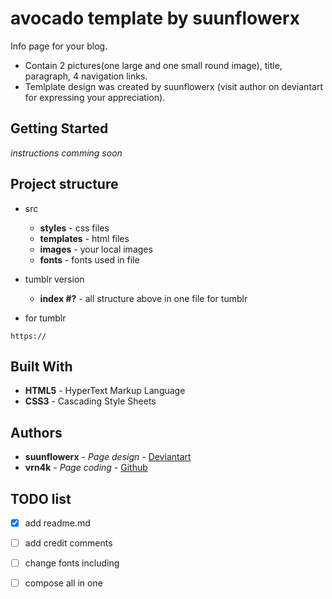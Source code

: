 # avocado template by suunflowerx

Info page for your blog. 
- Contain 2 pictures(one large and one small round image), title, paragraph, 4 navigation links.
- Temlplate design was created by suunflowerx (visit author on deviantart for expressing your appreciation).



## Getting Started

*instructions comming soon*



## Project structure
- src
  - **styles** - css files
  - **templates** - html files
  - **images** - your local images
  - **fonts** - fonts used in file
  
- tumblr version
  - **index #?** - all structure above in one file for tumblr
  
- for tumblr 
```
https://
```

## Built With

* **HTML5** - HyperText Markup Language
* **CSS3** - Cascading Style Sheets

## Authors

* **suunflowerx** - *Page design* - [Deviantart](https://www.deviantart.com/suunflowerx)
* **vrn4k** - *Page coding* - [Github](https://github.com/VRN4K)

## TODO list
- [x] add readme.md 
- [ ] add credit comments
- [ ] change fonts including
- [ ] compose all in one
 
